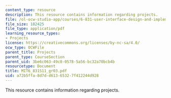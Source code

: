 ```yaml
---
content_type: resource
description: This resource contains information regarding projects.
file: /ol-ocw-studio-app/courses/6-831-user-interface-design-and-implementation-spring-2011/a72b5ffa8d7dd61365327f412244d928_MIT6_831S11_gr03.pdf
file_size: 182425
file_type: application/pdf
learning_resource_types:
- Projects
license: https://creativecommons.org/licenses/by-nc-sa/4.0/
ocw_type: OCWFile
parent_title: Projects
parent_type: CourseSection
parent_uid: 3be6c063-49c0-0578-5a56-bc32a70bcb4b
resourcetype: Document
title: MIT6_831S11_gr03.pdf
uid: a72b5ffa-8d7d-d613-6532-7f412244d928
---
```

This resource contains information regarding projects.